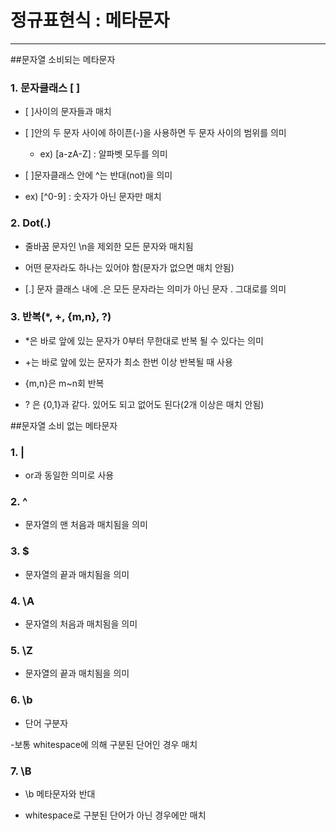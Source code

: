 # 정규표현식 : 메타문자

------------------------------------------
##문자열 소비되는 메타문자


### 1. 문자클래스 [ ]
- [  ]사이의 문자들과 매치


- [  ]안의 두 문자 사이에 하이픈(-)을 사용하면 두 문자 사이의 범위를 의미   
       
  - ex) [a-zA-Z] : 알파벳 모두를 의미
    
  
- [  ]문자클래스 안에 ^는 반대(not)을 의미
  

- ex) [^0-9] : 숫자가 아닌 문자만 매치

### 2. Dot(.)
- 줄바꿈 문자인 \n을 제외한 모든 문자와 매치됨   


- 어떤 문자라도 하나는 있어야 함(문자가 없으면 매치 안됨)
   

- [.] 문자 클래스 내에 .은 모든 문자라는 의미가 아닌 문자 . 그대로를 의미

### 3. 반복(*, +, {m,n}, ?)
- *은 바로 앞에 있는 문자가 0부터 무한대로 반복 될 수 있다는 의미


- +는 바로 앞에 있는 문자가 최소 한번 이상 반복될 때 사용


- {m,n}은 m~n회 반복


- ? 은 {0,1}과 같다. 있어도 되고 없어도 된다(2개 이상은 매치 안됨)

##문자열 소비 없는 메타문자

### 1. |
- or과 동일한 의미로 사용


### 2. ^
- 문자열의 맨 처음과 매치됨을 의미


### 3. $ 
- 문자열의 끝과 매치됨을 의미


### 4. \A
- 문자열의 처음과 매치됨을 의미


### 5. \Z
- 문자열의 끝과 매치됨을 의미


### 6. \b 
- 단어 구분자


-보통 whitespace에 의해 구분된 단어인 경우 매치


### 7. \B
- \b 메타문자와 반대


- whitespace로 구분된 단어가 아닌 경우에만 매치